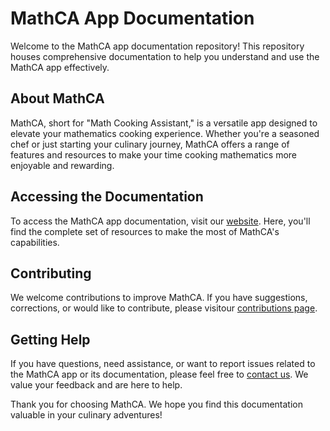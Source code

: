 # MathCA App Documentation

Welcome to the MathCA app documentation repository! This repository houses comprehensive documentation to help you understand and use the MathCA app effectively.

## About MathCA

MathCA, short for "Math Cooking Assistant," is a versatile app designed to elevate your mathematics cooking experience. Whether you're a seasoned chef or just starting your culinary journey, MathCA offers a range of features and resources to make your time cooking mathematics more enjoyable and rewarding.

## Accessing the Documentation

To access the MathCA app documentation, visit our [website](http://docs.mathca.app). Here, you'll find the complete set of resources to make the most of MathCA's capabilities.

## Contributing

We welcome contributions to improve MathCA. If you have suggestions, corrections, or would like to contribute, please visitour [contributions page](http://www.mathca.app/contribute).

## Getting Help

If you have questions, need assistance, or want to report issues related to the MathCA app or its documentation, please feel free to [contact us](mailto:develop@mathca.app). We value your feedback and are here to help.

Thank you for choosing MathCA. We hope you find this documentation valuable in your culinary adventures!
